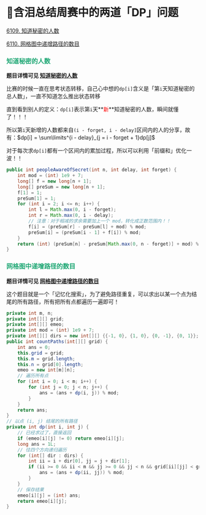 # 🥹含泪总结周赛中的两道「DP」问题

[6109. 知道秘密的人数](https://leetcode.cn/problems/number-of-people-aware-of-a-secret/)

[6110. 网格图中递增路径的数目](https://leetcode.cn/problems/number-of-increasing-paths-in-a-grid/)

### <font color=#1FA774>知道秘密的人数</font>

**题目详情可见 [知道秘密的人数](https://leetcode.cn/problems/number-of-people-aware-of-a-secret/)**

比赛的时候一直在思考状态转移，自己心中想的`dp[i]`含义是「第`i`天知道秘密的总人数」，一直不知道怎么推出状态转移

直到看到别人的定义：`dp[i]`表示第`i`天**<font color='red'>新</font>**知道秘密的人数，瞬间就懂了！！！

所以第`i`天新增的人数都来自`(i - forget, i - delay]`区间内的人的分享，故有：$dp[i] = \sum\limits^{i - delay}_{j = i - forget + 1}dp[j]$

对于每次求`dp[i]`都有一个区间内的累加过程，所以可以利用「前缀和」优化一波！！

```java
public int peopleAwareOfSecret(int n, int delay, int forget) {
    int mod = (int) 1e9 + 7;
    long[] f = new long[n + 1];
    long[] preSum = new long[n + 1];
    f[1] = 1;
    preSum[1] = 1;
    for (int i = 2; i <= n; i++) {
        int l = Math.max(0, i - forget);
        int r = Math.max(0, i - delay);
        // 注意：对于相减的求余需要加上一个 mod，转化成正数范围内！！
        f[i] = (preSum[r] - preSum[l] + mod) % mod;
        preSum[i] = (preSum[i - 1] + f[i]) % mod;
    }
    return (int) (preSum[n] - preSum[Math.max(0, n - forget)] + mod) % mod;
}
```

### <font color=#1FA774>网格图中递增路径的数目</font>

**题目详情可见 [网格图中递增路径的数目](https://leetcode.cn/problems/number-of-increasing-paths-in-a-grid/)**

这个题目就是一个「记忆化搜索」，为了避免路径重复，可以求出以某一个点为结尾的所有路径，所有把所有点都遍历一遍即可！

```java
private int m, n;
private int[][] grid;
private int[][] emeo;
private int mod = (int) 1e9 + 7;
private int[][] dirs = new int[][] {{-1, 0}, {1, 0}, {0, -1}, {0, 1}};
public int countPaths(int[][] grid) {
    int ans = 0;
    this.grid = grid;
    this.m = grid.length;
    this.n = grid[0].length;
    emeo = new int[m][n];
    // 遍历所有点
    for (int i = 0; i < m; i++) {
        for (int j = 0; j < n; j++) {
            ans = (ans + dp(i, j)) % mod;
        }
    }
    return ans;
}
// 以点 (i, j) 结尾的所有路径
private int dp(int i, int j) {
    // 已经求过了，直接返回
    if (emeo[i][j] != 0) return emeo[i][j];
    long ans = 1L;
    // 往四个方向递归遍历
    for (int[] dir : dirs) {
        int ii = i + dir[0], jj = j + dir[1];
        if (ii >= 0 && ii < m && jj >= 0 && jj < n && grid[ii][jj] < grid[i][j]) {
            ans = (ans + dp(ii, jj)) % mod;
        }
    }
    // 保存结果
    emeo[i][j] = (int) ans;
    return emeo[i][j];
}
```